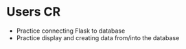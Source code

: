 # Users CR

- Practice connecting Flask to database
- Practice display and creating data from/into the database
